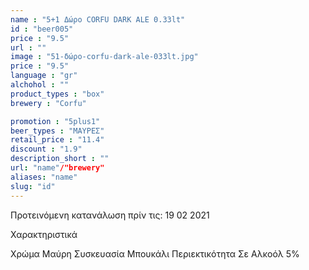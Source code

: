 ```yaml
---
name : "5+1 Δώρο CORFU DARK ALE 0.33lt"
id : "beer005"
price : "9.5"
url : ""
image : "51-δώρο-corfu-dark-ale-033lt.jpg"
price : "9.5"
language : "gr"
alchohol : ""
product_types : "box"
brewery : "Corfu"

promotion : "5plus1"
beer_types : "ΜΑΥΡΕΣ"
retail_price : "11.4"
discount : "1.9"
description_short : ""
url: "name"/"brewery"
aliases: "name"
slug: "id"
---
```


Προτεινόμενη κατανάλωση πρίν τις: 19 02 2021

Χαρακτηριστικά

Χρώμα
Μαύρη
Συσκευασία
Μπουκάλι
Περιεκτικότητα Σε Αλκοόλ
5%